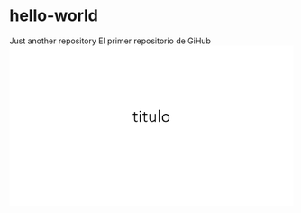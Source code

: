 # hello-world
Just another repository
El primer repositorio de GiHub
![Alquicleta](Presentation1.gif "Animado")
